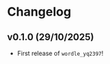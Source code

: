 # Changelog

<!--next-version-placeholder-->

## v0.1.0 (29/10/2025)

- First release of `wordle_yq2397`!